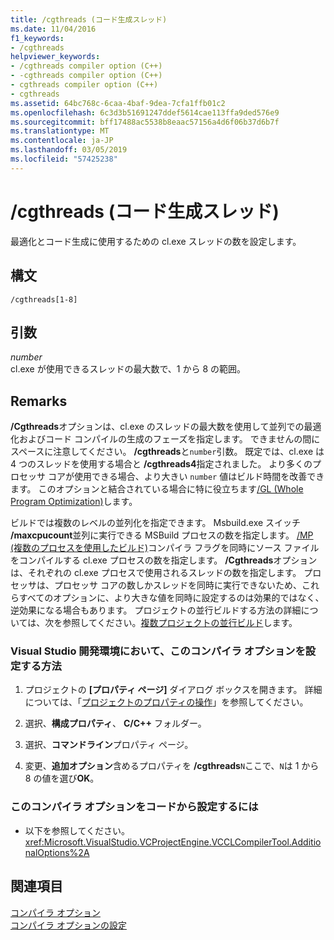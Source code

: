 ```yaml
---
title: /cgthreads (コード生成スレッド)
ms.date: 11/04/2016
f1_keywords:
- /cgthreads
helpviewer_keywords:
- /cgthreads compiler option (C++)
- -cgthreads compiler option (C++)
- cgthreads compiler option (C++)
- cgthreads
ms.assetid: 64bc768c-6caa-4baf-9dea-7cfa1ffb01c2
ms.openlocfilehash: 6c3d3b51691247ddef5614cae113ffa9ded576e9
ms.sourcegitcommit: bff17488ac5538b8eaac57156a4d6f06b37d6b7f
ms.translationtype: MT
ms.contentlocale: ja-JP
ms.lasthandoff: 03/05/2019
ms.locfileid: "57425238"
---
```

# <a name="cgthreads-code-generation-threads"></a>/cgthreads (コード生成スレッド)

最適化とコード生成に使用するための cl.exe スレッドの数を設定します。

## <a name="syntax"></a>構文

```
/cgthreads[1-8]
```

## <a name="arguments"></a>引数

*number*<br/>
cl.exe が使用できるスレッドの最大数で、1 から 8 の範囲。

## <a name="remarks"></a>Remarks

**/Cgthreads**オプションは、cl.exe のスレッドの最大数を使用して並列での最適化およびコード コンパイルの生成のフェーズを指定します。 できませんの間にスペースに注意してください。 **/cgthreads**と`number`引数。 既定では、cl.exe は 4 つのスレッドを使用する場合と **/cgthreads4**指定されました。 より多くのプロセッサ コアが使用できる場合、より大きい `number` 値はビルド時間を改善できます。 このオプションと結合されている場合に特に役立ちます[/GL (Whole Program Optimization)](../../build/reference/gl-whole-program-optimization.md)します。

ビルドでは複数のレベルの並列化を指定できます。 Msbuild.exe スイッチ **/maxcpucount**並列に実行できる MSBuild プロセスの数を指定します。 [/MP (複数のプロセスを使用したビルド)](../../build/reference/mp-build-with-multiple-processes.md)コンパイラ フラグを同時にソース ファイルをコンパイルする cl.exe プロセスの数を指定します。 **/Cgthreads**オプションは、それぞれの cl.exe プロセスで使用されるスレッドの数を指定します。 プロセッサは、プロセッサ コアの数しかスレッドを同時に実行できないため、これらすべてのオプションに、より大きな値を同時に設定するのは効果的ではなく、逆効果になる場合もあります。 プロジェクトの並行ビルドする方法の詳細については、次を参照してください。[複数プロジェクトの並行ビルド](/visualstudio/msbuild/building-multiple-projects-in-parallel-with-msbuild)します。

### <a name="to-set-this-compiler-option-in-the-visual-studio-development-environment"></a>Visual Studio 開発環境において、このコンパイラ オプションを設定する方法

1. プロジェクトの **[プロパティ ページ]** ダイアログ ボックスを開きます。 詳細については、「[プロジェクトのプロパティの操作](../../ide/working-with-project-properties.md)」を参照してください。

1. 選択、**構成プロパティ**、 **C/C++** フォルダー。

1. 選択、**コマンドライン**プロパティ ページ。

1. 変更、**追加オプション**含めるプロパティを **/cgthreads**`N`ここで、`N`は 1 から 8 の値を選び**OK**。

### <a name="to-set-this-compiler-option-programmatically"></a>このコンパイラ オプションをコードから設定するには

- 以下を参照してください。<xref:Microsoft.VisualStudio.VCProjectEngine.VCCLCompilerTool.AdditionalOptions%2A>

## <a name="see-also"></a>関連項目

[コンパイラ オプション](../../build/reference/compiler-options.md)<br/>
[コンパイラ オプションの設定](../../build/reference/setting-compiler-options.md)
